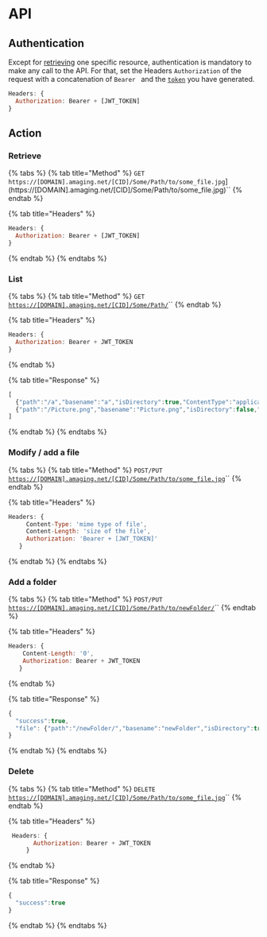 # API

## Authentication

Except for [retrieving]() one specific resource, authentication is mandatory to make any call to the API. For that, set the Headers `Authorization` of the request with a concatenation of `Bearer ` and the [`token`](./authentication.md) you have generated.

```javascript
Headers: {
  Authorization: Bearer + [JWT_TOKEN]
}
```

## Action

### Retrieve

{% tabs %}
{% tab title="Method" %}
`GET` `https://[DOMAIN].amaging.net/[CID]/Some/Path/to/some_file.jpg`](https://[DOMAIN].amaging.net/[CID]/Some/Path/to/some_file.jpg)\`\`
{% endtab %}

{% tab title="Headers" %}
```javascript
Headers: {
  Authorization: Bearer + [JWT_TOKEN]
}
```
{% endtab %}
{% endtabs %}

### List

{% tabs %}
{% tab title="Method" %}
`GET` [`https://[DOMAIN].amaging.net/[CID]/Some/Path/`](https://[DOMAIN].amaging.net/[CID]/Some/Path/to/some_file.jpg)\`\`
{% endtab %}

{% tab title="Headers" %}
```javascript
Headers: {
  Authorization: Bearer + JWT_TOKEN
}
```
{% endtab %}

{% tab title="Response" %}
```javascript
[
  {"path":"/a","basename":"a","isDirectory":true,"ContentType":"application/x-directory","ContentLength":0,"ETag":"\"0\"","LastModified":"2018-09-07T08:58:29.000Z"},
  {"path":"/Picture.png","basename":"Picture.png","isDirectory":false,"ContentLength":37450,"ETag":"\"37450\"","LastModified":"2018-09-11T12:55:03.000Z","ContentType":"image/png"}
]
```
{% endtab %}
{% endtabs %}

### Modify / add a file

{% tabs %}
{% tab title="Method" %}
`POST/PUT` [`https://[DOMAIN].amaging.net/[CID]/Some/Path/to/some_file.jpg`](https://[DOMAIN].amaging.net/[CID]/Some/Path/to/some_file.jpg)\`\`
{% endtab %}

{% tab title="Headers" %}
```javascript
Headers: {
     Content-Type: 'mime type of file',
     Content-Length: 'size of the file',
     Authorization: 'Bearer + [JWT_TOKEN]'
   }
```
{% endtab %}
{% endtabs %}

### Add a folder

{% tabs %}
{% tab title="Method" %}
`POST/PUT` [`https://[DOMAIN].amaging.net/[CID]/Some/Path/to/newFolder/`](https://[DOMAIN].amaging.net/[CID]/Some/Path/to/some_file.jpg)\`\`
{% endtab %}

{% tab title="Headers" %}
```javascript
Headers: {
    Content-Length: '0',
    Authorization: Bearer + JWT_TOKEN
   }
```
{% endtab %}

{% tab title="Response" %}
```javascript
{
  "success":true,
  "file": {"path":"/newFolder/","basename":"newFolder","isDirectory":true,"ContentType":"application/x-directory","ContentLength":0,"ETag":"\"0\"","LastModified":"2018-09-12T10:23:01.000Z"}
}
```
{% endtab %}
{% endtabs %}

### Delete

{% tabs %}
{% tab title="Method" %}
`DELETE` [`https://[DOMAIN].amaging.net/[CID]/Some/Path/to/some_file.jpg`](https://[DOMAIN].amaging.net/[CID]/Some/Path/to/some_file.jpg)\`\`
{% endtab %}

{% tab title="Headers" %}
```javascript
 Headers: {
       Authorization: Bearer + JWT_TOKEN
     }
```
{% endtab %}

{% tab title="Response" %}
```javascript
{
  "success":true
}
```
{% endtab %}
{% endtabs %}


